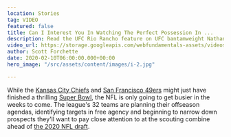 ```yaml
---
location: Stories
tag: VIDEO
featured: false
title: Can I Interest You In Watching The Perfect Possession In ...
description: Read the UFC Rio Rancho feature on UFC bantamweight Nathaniel Wood
video_url: https://storage.googleapis.com/webfundamentals-assets/videos/chrome.mp4
author: Scott Forchette
date: 2020-02-10T06:00:00.000+00:00
hero_image: "/src/assets/content/images/i-2.jpg"

---
```

While the [Kansas City Chiefs](https://www.espn.com/nfl/team/_/name/kc/kansas-city-chiefs) and [San Francisco 49ers](https://www.espn.com/nfl/team/_/name/sf/san-francisco-49ers) might just have finished a thrilling [Super Bowl](https://www.espn.com/nfl/super-bowl/), the NFL is only going to get busier in the weeks to come. The league's 32 teams are planning their offseason agendas, identifying targets in free agency and beginning to narrow down prospects they'll want to pay close attention to at the scouting combine ahead of [the 2020 NFL draft](https://www.espn.com/nfl/draft/news).